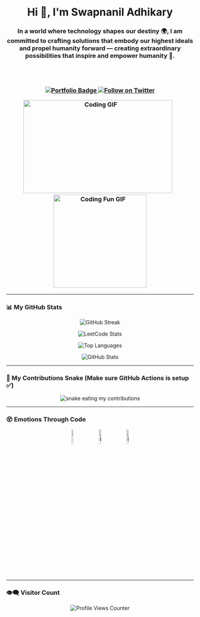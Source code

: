 <h1 align="center">Hi 👋, I'm Swapnanil Adhikary</h1>

<h3 align="center">
  In a world where technology shapes our destiny 🌍, I am committed to crafting solutions that embody our highest ideals and propel humanity forward — creating extraordinary possibilities that inspire and empower humanity 🚀.
  
<br><br>
<p align="center">
  <a href="https://my-portfolio-nine-jet-45.vercel.app/" target="_blank">
    <img src="https://img.shields.io/badge/Visit%20My%20Portfolio-000000?style=for-the-badge&logo=vercel&logoColor=white" alt="Portfolio Badge" />
  </a>

  <a href="https://twitter.com/YOUR_TWITTER_HANDLE" target="_blank">
    <img src="https://encrypted-tbn0.gstatic.com/images?q=tbn:ANd9GcTIof_9iCoyfBWVPFUxErlcwBPvnOuxb36HjQ&s" alt="Follow on Twitter" />
  </a>
</p>

<p align="center">
  <img height="250" width="400" alt="Coding GIF" src="https://miro.medium.com/max/1360/1*IRGHmiGsa16stedQvIaZfw.gif" />
  &nbsp;&nbsp;
  <img height="250" alt="Coding Fun GIF" src="https://media.giphy.com/media/3ohzdKvLT1DxFxhZAI/giphy.gif" />
</p>

---

### 📊 My GitHub Stats

<p align="center">
  <img src="https://streak-stats.demolab.com/?user=SwapnanilAdhikary&count_private=true&theme=react&border_radius=10" alt="GitHub Streak" />
</p>

<p align="center">
  <img src="https://leetcard.jacoblin.cool/swapnaniladhikary?theme=dark&font=Nunito&ext=heatmap" alt="LeetCode Stats" />
</p>

<p align="center">
  <img src="https://github-readme-stats.vercel.app/api/top-langs?username=swapnaniladhikary&show_icons=true&locale=en&layout=compact" alt="Top Languages" />
</p>

<p align="center">
  <img src="https://github-readme-stats.vercel.app/api?username=SwapnanilAdhikary&show_icons=true&theme=gotham" alt="GitHub Stats" />
</p>

---

### 🐍 My Contributions Snake (Make sure GitHub Actions is setup ✅)

<p align="center">
  <img alt="snake eating my contributions" src="https://raw.githubusercontent.com/SwapnanilAdhikary/SwapnanilAdhikary/output/github-contribution-grid-snake.svg" />
</p>

---

### 😵 Emotions Through Code

<p align="center">
  <img src="https://raw.githubusercontent.com/Tarikul-Islam-Anik/Animated-Fluent-Emojis/master/Emojis/Smilies/Face%20with%20Spiral%20Eyes.png" width="10%" alt="Broken system!" />
  &nbsp;&nbsp;&nbsp;&nbsp;
  <img src="https://raw.githubusercontent.com/Tarikul-Islam-Anik/Animated-Fluent-Emojis/master/Emojis/Smilies/Relieved%20Face.png" width="10%" alt="It's working!" />
  &nbsp;&nbsp;&nbsp;&nbsp;
  <img src="https://raw.githubusercontent.com/Tarikul-Islam-Anik/Animated-Fluent-Emojis/master/Emojis/Smilies/Astonished%20Face.png" width="10%" alt="It's working but you don't know how!" />
</p>

---

### 👁‍🗨 Visitor Count

<p align="center">
  <img src="https://profile-counter.glitch.me/SwapnanilAdhikary/count.svg" alt="Profile Views Counter"/>
</p>
